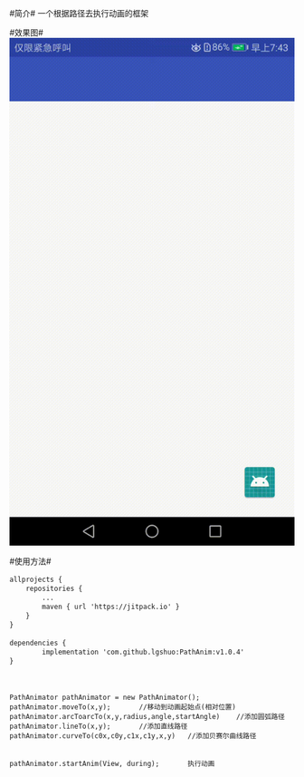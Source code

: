 #简介#
	一个根据路径去执行动画的框架

#效果图#
![](https://github.com/lgshuo/PathAnim/blob/master/gif/anim.gif)

#使用方法#

	allprojects {
		repositories {
			...
			maven { url 'https://jitpack.io' }
		}
	}

	dependencies {
    	    implementation 'com.github.lgshuo:PathAnim:v1.0.4'
    }



	PathAnimator pathAnimator = new PathAnimator();
 	pathAnimator.moveTo(x,y);		//移动到动画起始点(相对位置)
    pathAnimator.arcToarcTo(x,y,radius,angle,startAngle)	//添加圆弧路径
    pathAnimator.lineTo(x,y);		//添加直线路径
	pathAnimator.curveTo(c0x,c0y,c1x,c1y,x,y)	//添加贝赛尔曲线路径


	pathAnimator.startAnim(View, during);		执行动画